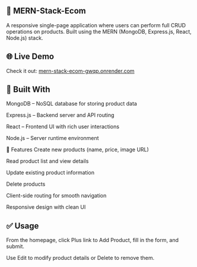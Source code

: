 ## 🛒 MERN-Stack-Ecom

A responsive single-page application where users can perform full CRUD operations on products. Built using the MERN (MongoDB, Express.js, React, Node.js) stack.

## 🌐 Live Demo

Check it out: [mern-stack-ecom-gwqp.onrender.com](https://mern-stack-ecom-gwqp.onrender.com)

## 🧱 Built With
MongoDB – NoSQL database for storing product data

Express.js – Backend server and API routing

React – Frontend UI with rich user interactions

Node.js – Server runtime environment

🎯 Features
Create new products (name, price, image URL)

Read product list and view details

Update existing product information

Delete products

Client-side routing for smooth navigation

Responsive design with clean UI

## ✅ Usage
From the homepage, click Plus link to Add Product, fill in the form, and submit.

Use Edit to modify product details or Delete to remove them.
